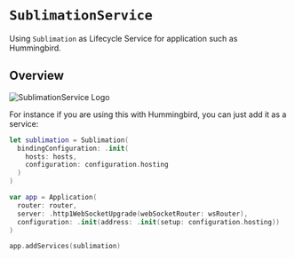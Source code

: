 # ``SublimationService``

Using `Sublimation` as Lifecycle Service for application such as Hummingbird.

## Overview

![SublimationService Logo](SublimationService.svg)

For instance if you are using this with Hummingbird, you can just add it as a service:

```swift
let sublimation = Sublimation(
  bindingConfiguration: .init(
    hosts: hosts, 
    configuration: configuration.hosting
  )
)

var app = Application(
  router: router,
  server: .http1WebSocketUpgrade(webSocketRouter: wsRouter),
  configuration: .init(address: .init(setup: configuration.hosting))
)

app.addServices(sublimation)
```

